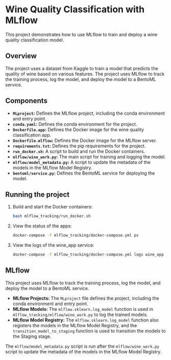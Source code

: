 # Wine Quality Classification with MLflow

This project demonstrates how to use MLflow to train and deploy a wine quality classification model.

## Overview

The project uses a dataset from Kaggle to train a model that predicts the quality of wine based on various features. The project uses MLflow to track the training process, log the model, and deploy the model to a BentoML service.

## Components

*   **`MLproject`:** Defines the MLflow project, including the conda environment and entry point.
*   **`conda.yaml`:** Defines the conda environment for the project.
*   **`Dockerfile.app`:** Defines the Docker image for the wine quality classification app.
*   **`Dockerfile.mlflow`:** Defines the Docker image for the MLflow server.
*   **`requirements.txt`:** Defines the pip requirements for the project.
*   **`run_docker.sh`:** A script to build and run the Docker containers.
*   **`mlflow/wine_work.py`:** The main script for training and logging the model.
*   **`mlflow/model_metadata.py`:** A script to update the metadata of the models in the MLflow Model Registry.
*   **`bentoml/service.py`:** Defines the BentoML service for deploying the model.

## Running the project

1.  Build and start the Docker containers:

    ```bash
    bash mlflow_tracking/run_docker.sh
    ```

2.  View the status of the apps:

    ```bash
    docker-compose -f mlflow_tracking/docker-compose.yml ps
    ```

3.  View the logs of the wine\_app service:

    ```bash
    docker-compose -f mlflow_tracking/docker-compose.yml logs wine_app
    ```

## MLflow

This project uses MLflow to track the training process, log the model, and deploy the model to a BentoML service.

*   **MLflow Projects:** The `MLproject` file defines the project, including the conda environment and entry point.
*   **MLflow Models:** The `mlflow.sklearn.log_model` function is used in `mlflow_tracking/mlflow/wine_work.py` to log the trained models.
*   **MLflow Model Registry:** The `mlflow.sklearn.log_model` function also registers the models in the MLflow Model Registry, and the `transition_model_to_staging` function is used to transition the models to the Staging stage.

The `mlflow/model_metadata.py` script is run after the `mlflow/wine_work.py` script to update the metadata of the models in the MLflow Model Registry.